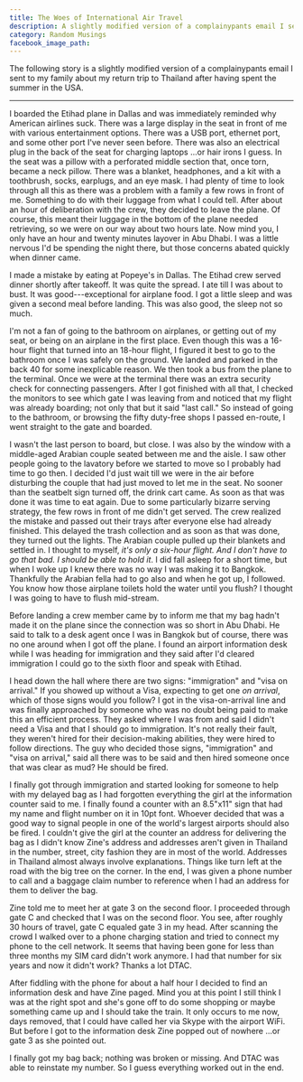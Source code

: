 ```yaml
---
title: The Woes of International Air Travel
description: A slightly modified version of a complainypants email I sent to my family about my return to Thailand.
category: Random Musings
facebook_image_path:
---
```


The following story is a slightly modified version of a complainypants email I sent to my family about my return trip to Thailand after having spent the summer in the USA.

<hr>

I boarded the Etihad plane in Dallas and was immediately reminded why American airlines suck. There was a large display in the seat in front of me with various entertainment options. There was a USB port, ethernet port, and some other port I've never seen before. There was also an electrical plug in the back of the seat for charging laptops ...or hair irons I guess. In the seat was a pillow with a perforated middle section that, once torn, became a neck pillow. There was a blanket, headphones, and a kit with a toothbrush, socks, earplugs, and an eye mask. I had plenty of time to look through all this as there was a problem with a family a few rows in front of me. Something to do with their luggage from what I could tell. After about an hour of deliberation with the crew, they decided to leave the plane. Of course, this meant their luggage in the bottom of the plane needed retrieving, so we were on our way about two hours late. Now mind you, I only have an hour and twenty minutes layover in Abu Dhabi. I was a little nervous I'd be spending the night there, but those concerns abated quickly when dinner came.

I made a mistake by eating at Popeye's in Dallas. The Etihad crew served dinner shortly after takeoff. It was quite the spread. I ate till I was about to bust. It was good---exceptional for airplane food. I got a little sleep and was given a second meal before landing. This was also good, the sleep not so much.

I'm not a fan of going to the bathroom on airplanes, or getting out of my seat, or being on an airplane in the first place. Even though this was a 16-hour flight that turned into an 18-hour flight, I figured it best to go to the bathroom once I was safely on the ground. We landed and parked in the back 40 for some inexplicable reason. We then took a bus from the plane to the terminal. Once we were at the terminal there was an extra security check for connecting passengers. After I got finished with all that, I checked the monitors to see which gate I was leaving from and noticed that my flight was already boarding; not only that but it said "last call." So instead of going to the bathroom, or browsing the fifty duty-free shops I passed en-route, I went straight to the gate and boarded.

I wasn't the last person to board, but close. I was also by the window with a middle-aged Arabian couple seated between me and the aisle. I saw other people going to the lavatory before we started to move so I probably had time to go then. I decided I'd just wait till we were in the air before disturbing the couple that had just moved to let me in the seat. No sooner than the seatbelt sign turned off, the drink cart came. As soon as that was done it was time to eat again. Due to some particularly bizarre serving strategy, the few rows in front of me didn't get served. The crew realized the mistake and passed out their trays after everyone else had already finished. This delayed the trash collection and as soon as that was done, they turned out the lights. The Arabian couple pulled up their blankets and settled in. I thought to myself, *it's only a six-hour flight. And I don't have to go that bad. I should be able to hold it*. I did fall asleep for a short time, but when I woke up I knew there was no way I was making it to Bangkok. Thankfully the Arabian fella had to go also and when he got up, I followed. You know how those airplane toilets hold the water until you flush? I thought I was going to have to flush mid-stream.

Before landing a crew member came by to inform me that my bag hadn't made it on the plane since the connection was so short in Abu Dhabi. He said to talk to a desk agent once I was in Bangkok but of course, there was no one around when I got off the plane. I found an airport information desk while I was heading for immigration and they said after I'd cleared immigration I could go to the sixth floor and speak with Etihad.

I head down the hall where there are two signs: "immigration" and "visa on arrival." If you showed up without a Visa, expecting to get one *on arrival*, which of those signs would you follow? I got in the visa-on-arrival line and was finally approached by someone who was no doubt being paid to make this an efficient process. They asked where I was from and said I didn't need a Visa and that I should go to immigration. It's not really their fault, they weren't hired for their decision-making abilities, they were hired to follow directions. The guy who decided those signs, "immigration" and "visa on arrival," said all there was to be said and then hired someone once that was clear as mud? He should be fired.

I finally got through immigration and started looking for someone to help with my delayed bag as I had forgotten everything the girl at the information counter said to me. I finally found a counter with an 8.5"x11" sign that had my name and flight number on it in 10pt font. Whoever decided that was a good way to signal people in one of the world's largest airports should also be fired. I couldn't give the girl at the counter an address for delivering the bag as I didn't know Zine's address and addresses aren't given in Thailand in the number, street, city fashion they are in most of the world. Addresses in Thailand almost always involve explanations. Things like turn left at the road with the big tree on the corner. In the end, I was given a phone number to call and a baggage claim number to reference when I had an address for them to deliver the bag.

Zine told me to meet her at gate 3 on the second floor. I proceeded through gate C and checked that I was on the second floor. You see, after roughly 30 hours of travel, gate C equaled gate 3 in my head. After scanning the crowd I walked over to a phone charging station and tried to connect my phone to the cell network. It seems that having been gone for less than three months my SIM card didn't work anymore. I had that number for six years and now it didn't work? Thanks a lot DTAC.

After fiddling with the phone for about a half hour I decided to find an information desk and have Zine paged. Mind you at this point I still think I was at the right spot and she's gone off to do some shopping or maybe something came up and I should take the train. It only occurs to me now, days removed, that I could have called her via Skype with the airport WiFi. But before I got to the information desk Zine popped out of nowhere ...or gate 3 as she pointed out.

I finally got my bag back; nothing was broken or missing. And DTAC was able to reinstate my number. So I guess everything worked out in the end.

